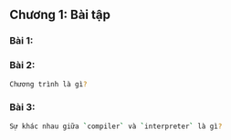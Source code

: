 ## Chương 1: Bài tập

### Bài 1: 

### Bài 2:
```sh
Chương trình là gì?
```

### Bài 3:
```sh
Sự khác nhau giữa `compiler` và `interpreter` là gì?
```